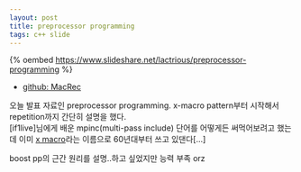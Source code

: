 ```yaml
---
layout: post
title: preprocessor programming
tags: c++ slide
---
```


{% oembed https://www.slideshare.net/lactrious/preprocessor-programming %}

* [github: MacRec](https://github.com/lacti/MacRec)

오늘 발표 자료인 preprocessor programming. x-macro pattern부터 시작해서 repetition까지 간단히 설명을 했다.  
[if1live]님에게 배운 mpinc(multi-pass include) 단어를 어떻게든 써먹어보려고 했는데 이미 [x macro](https://en.wikipedia.org/wiki/X_Macro)라는 이름으로 60년대부터 쓰고 있댄다[...]

boost pp의 근간 원리를 설명..하고 싶었지만 능력 부족 orz
